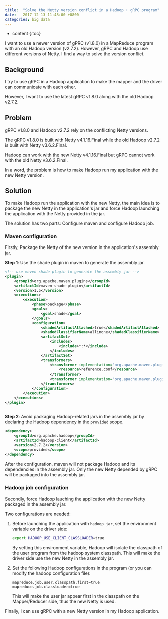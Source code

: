 ```yaml
---
title:  "Solve the Netty version conflict in a Hadoop + gRPC program"
date:   2017-12-13 11:48:00 +0800
categories: big data 
---
```


* content
{:toc}

I want to use a newer version of gPRC (v1.8.0) in a MapReduce program with an old Hadoop version (v2.7.2). However, gRPC and Hadoop use different versions of Netty. I find a way to solve the version conflict.





## Background

I try to use gRPC in a Hadoop application to make the mapper and the driver can communicate with each other.

However, I want to use the latest gRPC v1.8.0 along with the old Hadoop v2.7.2.

## Problem

gRPC v1.8.0 and Hadoop v2.7.2 rely on the conflicting Netty versions. 

The gRPC v1.8.0 is built with Netty v4.1.16.Final while the old Hadoop v2.7.2 is built with Netty v3.6.2.Final.

Hadoop can work with the new Netty v4.1.16.Final but gRPC cannot work with the old Netty v3.6.2.Final.

In a word, the problem is how to make Hadoop run my application with the new Netty version. 

## Solution

To make Hadoop run the application with the new Netty, the main idea is to package the new Netty in the application's jar and force Hadoop launching the application with the Netty provided in the jar.

The solution has two parts: Configure maven and configure Hadoop job.


### Maven configuration

Firstly, Package the Netty of the new version in the application's assembly jar.

**Step 1**: Use the shade plugin in maven to generate the assembly jar.

```xml
<!-- use maven shade plugin to generate the assembly jar -->
<plugin>
    <groupId>org.apache.maven.plugins</groupId>
    <artifactId>maven-shade-plugin</artifactId>
    <version>1.5</version>
    <executions>
        <execution>
            <phase>package</phase>
            <goals>
                <goal>shade</goal>
            </goals>
            <configuration>
                <shadedArtifactAttached>true</shadedArtifactAttached>
                <shadedClassifierName>allinone</shadedClassifierName>
                <artifactSet>
                    <includes>
                        <include>*:*</include>
                    </includes>
                </artifactSet>
                <transformers>
                    <transformer implementation="org.apache.maven.plugins.shade.resource.AppendingTransformer">
                        <resource>reference.conf</resource>
                    </transformer>
                    <transformer implementation="org.apache.maven.plugins.shade.resource.ManifestResourceTransformer"></transformer>
                </transformers>
            </configuration>
        </execution>
    </executions>
</plugin>
 
```

**Step 2**: Avoid packaging Hadoop-related jars in the assembly jar by declaring the Hadoop dependency in the `provided` scope.

```xml
<dependency>
    <groupId>org.apache.hadoop</groupId>
    <artifactId>hadoop-client</artifactId>
    <version>2.7.2</version>
    <scope>provided</scope>
</dependency>
```

After the configuration, maven will not package Hadoop and its dependencies in the assembly jar. Only the new Netty depended by gRPC will be packaged into the assembly jar.


### Hadoop job configuration

Secondly, force Hadoop lauching the application with the new Netty packaged in the assembly jar.

Two configurations are needed:

1. Before launching the application with `hadoop jar`, set the environment variable on the driver side:

    ```bash
    export HADOOP_USE_CLIENT_CLASSLOADER=true
    ```

    By setting this environment variable, Hadoop will isolate the classpath of the user program from the hadoop system classpath. This will make the driver side use the new Netty in the assembly jar.

2. Set the following Hadoop configurations in the program (or you can modify the hadoop configuration file):

    ``` 
    mapreduce.job.user.classpath.first=true
    mapreduce.job.classloader=true
    ```

    This will make the user jar appear first in the classpath on the Mapper/Reducer side, thus the new Netty is used.

Finally, I can use gRPC with a new Netty version in my Hadoop application.
